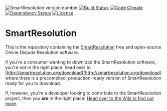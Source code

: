![SmartResolution version number](https://img.shields.io/badge/version-0.1.1-lightgrey.svg) [![Build Status](https://travis-ci.org/ChrisBAshton/smartresolution.svg?branch=master)](https://travis-ci.org/ChrisBAshton/smartresolution) [![Code Climate](https://codeclimate.com/github/ChrisBAshton/smartresolution/badges/gpa.svg)](https://codeclimate.com/github/ChrisBAshton/smartresolution) [![Dependency Status](https://gemnasium.com/ChrisBAshton/smartresolution.svg)](https://gemnasium.com/ChrisBAshton/smartresolution) [![License](https://img.shields.io/badge/license-GPLv3-blue.svg)](http://www.gnu.org/licenses/gpl-3.0.html)

# SmartResolution

This is the repository containing the [SmartResolution](http://smartresolution.org/) free and open-source Online Dispute Resolution software.

If you're a consumer wanting to download the SmartResolution software, you're not in the right place: head over to [http://smartresolution.org/download](http://smartresolution.org/download) where there is a precompiled, production-ready version of SmartResolution ready for you to download.

If, however, you're a developer looking to contribute to the SmartResolution project, then you __are__ in the right place! [Head over to the Wiki to find out more](https://github.com/ChrisBAshton/smartresolution/wiki).